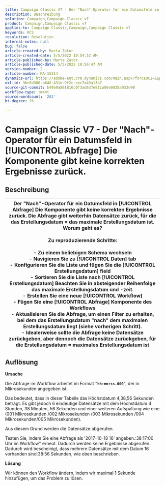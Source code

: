 ```yaml
---
title: Campaign Classic V7 - Der "Nach"-Operator für ein Datumsfeld in [!UICONTROL Abfrage] Die Komponente gibt keine korrekten Ergebnisse zurück.
description: Beschreibung
solution: Campaign,Campaign Classic v7
product: Campaign,Campaign Classic v7
applies-to: Campaign Classic,Campaign,Campaign Classic v7
keywords: KCS
resolution: Resolution
internal-notes: null
bug: false
article-created-by: Marta Zator
article-created-date: 5/5/2022 10:54:52 AM
article-published-by: Marta Zator
article-published-date: 5/5/2022 10:56:47 AM
version-number: 2
article-number: KA-15214
dynamics-url: https://adobe-ent.crm.dynamics.com/main.aspx?forceUCI=1&pagetype=entityrecord&etn=knowledgearticle&id=2279a3c8-61cc-ec11-a7b5-6045bd00dbbc
exl-id: 3bc6d080-a648-431e-9f2c-cec7a49a13a7
source-git-commit: b49b9a501816c0f3ad637e81ca86e0835a033e90
workflow-type: tm+mt
source-wordcount: '282'
ht-degree: 2%

---
```


# Campaign Classic V7 - Der &quot;Nach&quot;-Operator für ein Datumsfeld in [!UICONTROL Abfrage] Die Komponente gibt keine korrekten Ergebnisse zurück.

## Beschreibung



| Der &quot;Nach&quot;-Operator für ein Datumsfeld in [!UICONTROL Abfrage] Die Komponente gibt keine korrekten Ergebnisse zurück. Die Abfrage gibt weiterhin Datensätze zurück, für die das Erstellungsdatum = das maximale Erstellungsdatum ist. Worum geht es?<br><br><b>Zu reproduzierende Schritte:</b><br><br>  - Zu einem beliebigen Schema wechseln<br>  - Navigieren Sie zu [!UICONTROL Daten] tab<br>  - Konfigurieren Sie die Liste und fügen Sie die [!UICONTROL Erstellungsdatum] field<br>  - Sortieren Sie die Liste nach [!UICONTROL Erstellungsdatum] Beachten Sie in absteigender Reihenfolge das maximale Erstellungsdatum und -zeit.<br>  - Erstellen Sie eine neue [!UICONTROL Workflow]<br>  - Fügen Sie eine [!UICONTROL Abfrage] Komponente des Workflows<br>  - Aktualisieren Sie die Abfrage, um einen Filter zu erhalten, bei dem das Erstellungsdatum &quot;nach&quot; dem maximalen Erstellungsdatum liegt (siehe vorherigen Schritt).<br>  - Idealerweise sollte die Abfrage keine Datensätze zurückgeben, aber dennoch die Datensätze zurückgeben, für die Erstellungsdatum = maximales Erstellungsdatum ist |
| --- |



## Auflösung


<b>Ursache</b>

Die Abfrage im Workflow arbeitet im Format &quot;<b>`hh:mm:ss.000`</b>&quot;, der in Mikrosekunden angegeben ist.

Das bedeutet, dass in dieser Tabelle das Höchstdatum 4,38,56 Sekunden beträgt. Es gibt jedoch 6 eindeutige Datensätze mit dem Höchstdatum 4 Stunden, 38 Minuten, 56 Sekunden und einer weiteren Aufspaltung wie eine (001 Mikrosekunden /002 Mikrosekunden /003 Mikrosekunden /004 Mikrosekunden/005 Mikrosekunden).

Aus diesem Grund werden die Datensätze abgerufen.

Testen Sie, indem Sie eine Abfrage als &#39;2017-10-18 16&#39; angeben.:38:17:00 Uhr im Workflow&quot; erneut. Dadurch werden keine Ergebnisse abgerufen. Dadurch wird bescheinigt, dass mehrere Datensätze mit dem Datum 16 vorhanden sind:38:56 Sekunden, wie oben beschrieben.

<b>Lösung</b>

Wir können den Workflow ändern, indem wir maximal 1 Sekunde hinzufügen, um das Problem zu lösen.
